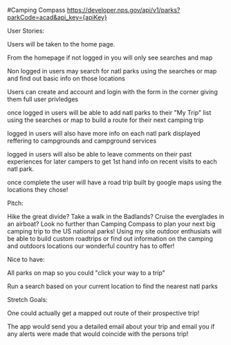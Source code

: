 #Camping Compass
https://developer.nps.gov/api/v1/parks?parkCode=acad&api_key={apiKey}


User Stories:

Users will be taken to the home page.

From the homepage if not logged in you will only see searches and map

Non logged in users may search for natl parks using the searches or map and find out basic info on those locations


Users can create and account and login with the form in the corner giving them full user privledges


once logged in users will be able to add natl parks to their "My Trip" list using the searches or map to build a route for their next camping trip

logged in users will also have more info on each natl park displayed reffering to campgrounds and campground services

logged in users will also be able to leave comments on their past experiences for later campers to get 1st hand info on recent visits to each natl park.

once complete the user will have a road trip built by google maps using the locations they chose!


Pitch:

Hike the great divide? Take a walk in the Badlands? Cruise the everglades in an airboat? Look no further than Camping Compass to plan your next big camping trip to the US national parks! Using my site outdoor enthusiats will be able to build custom roadtrips or find out information on the camping and outdoors locations our wonderful country has to offer!



Nice to have:

All parks on map so you could "click your way to a trip"

Run a search based on your current location to find the nearest natl parks


Stretch Goals:

One could actually get a mapped out route of their prospective trip!

The app would send you a detailed email about your trip and email you if any alerts were made that would coincide with the persons trip!










